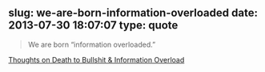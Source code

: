 slug: we-are-born-information-overloaded
date: 2013-07-30 18:07:07
type: quote
---

> We are born “information overloaded.”

[Thoughts on Death to Bullshit & Information Overload](http://scottberkun.com/2013/thoughts-on-death-to-bullshit-information-overload/)
